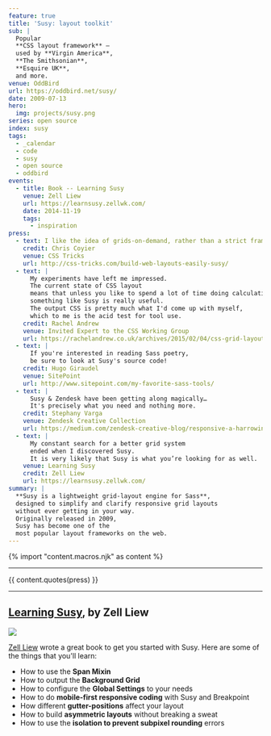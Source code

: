 ```yaml
---
feature: true
title: 'Susy: layout toolkit'
sub: |
  Popular
  **CSS layout framework** –
  used by **Virgin America**,
  **The Smithsonian**,
  **Esquire UK**,
  and more.
venue: OddBird
url: https://oddbird.net/susy/
date: 2009-07-13
hero:
  img: projects/susy.png
series: open source
index: susy
tags:
  - _calendar
  - code
  - susy
  - open source
  - oddbird
events:
  - title: Book -- Learning Susy
    venue: Zell Liew
    url: https://learnsusy.zellwk.com/
    date: 2014-11-19
    tags:
      - inspiration
press:
  - text: I like the idea of grids-on-demand, rather than a strict framework.
    credit: Chris Coyier
    venue: CSS Tricks
    url: http://css-tricks.com/build-web-layouts-easily-susy/
  - text: |
      My experiments have left me impressed.
      The current state of CSS layout
      means that unless you like to spend a lot of time doing calculations
      something like Susy is really useful.
      The output CSS is pretty much what I'd come up with myself,
      which to me is the acid test for tool use.
    credit: Rachel Andrew
    venue: Invited Expert to the CSS Working Group
    url: https://rachelandrew.co.uk/archives/2015/02/04/css-grid-layout-creating-complex-grids/
  - text: |
      If you're interested in reading Sass poetry,
      be sure to look at Susy's source code!
    credit: Hugo Giraudel
    venue: SitePoint
    url: http://www.sitepoint.com/my-favorite-sass-tools/
  - text: |
      Susy & Zendesk have been getting along magically…
      It's precisely what you need and nothing more.
    credit: Stephany Varga
    venue: Zendesk Creative Collection
    url: https://medium.com/zendesk-creative-blog/responsive-a-harrowing-meditation-on-the-brutal-realities-of-web-content-organization-in-5-acts-1d33ce25f062
  - text: |
      My constant search for a better grid system
      ended when I discovered Susy.
      It is very likely that Susy is what you’re looking for as well.
    venue: Learning Susy
    credit: Zell Liew
    url: https://learnsusy.zellwk.com/
summary: |
  **Susy is a lightweight grid-layout engine for Sass**,
  designed to simplify and clarify responsive grid layouts
  without ever getting in your way.
  Originally released in 2009,
  Susy has become one of the
  most popular layout frameworks on the web.
---
```

{% import "content.macros.njk" as content %}

------

{{ content.quotes(press) }}

------

## [Learning Susy](https://learnsusy.zellwk.com/), by Zell Liew

![](/assets/images/projects/learning-susy.png)

[Zell Liew][zell] wrote a great book to get you started with Susy.
Here are some of the things that you'll learn:

- How to use the **Span Mixin**
- How to output the **Background Grid**
- How to configure the **Global Settings** to your needs
- How to do **mobile-first responsive coding** with Susy and Breakpoint
- How different **gutter-positions** affect your layout
- How to build **asymmetric layouts** without breaking a sweat
- How to use the **isolation to prevent subpixel rounding** errors

[zell]: https://zellwk.com/
